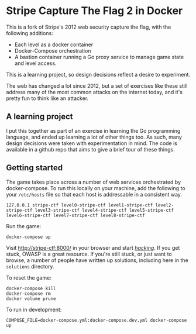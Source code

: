 

# Stripe Capture The Flag 2 in Docker

This is a fork of Stripe's 2012 web security capture the flag, with the following additions:

 - Each level as a docker container
 - Docker-Compose orchestration
 - A bastion container running a Go proxy service to manage game state and level access.

This is a learning project, so design decisions reflect a desire to experiment.

The web has changed a lot since 2012, but a set of exercises like these still address many of the most common attacks on the internet today, and it's pretty fun to think like an attacker.

## A learning project

I put this together as part of an exercise in learning the Go programming language, and ended up learning a lot of other things too. As such, many design decisions were taken with experimentation in mind. The code is available in a github repo that aims to give a brief tour of these things.

## Getting started

The game takes place across a number of web services orchestrated by docker-compose. To run this locally on your machine, add the following to your `/etc/hosts` file so that each host is addressable in a consistent way.

```
127.0.0.1 stripe-ctf level0-stripe-ctf level1-stripe-ctf level2-stripe-ctf level3-stripe-ctf level4-stripe-ctf level5-stripe-ctf level6-stripe-ctf level7-stripe-ctf level8-stripe-ctf
```

Run the game:

```
docker-compose up
```

Visit [http://stripe-ctf:8000/](http://stripe-ctf:8000/) in your browser and start [_hacking_]([https://giphy.com/search/hacking](https://giphy.com/search/hacking)). If you get stuck, OWASP is a great resource. If you're still stuck, or just want to browse, a number of people have written up solutions, including here in the `solutions` directory.


To reset the game:

```
docker-compose kill
docker-compose rm
docker volume prune
```

To run in development:

```
COMPOSE_FILE=docker-compose.yml:docker-compose.dev.yml docker-compose up
```
